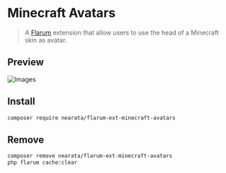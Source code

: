 # Minecraft Avatars

> A [Flarum](https://flarum.org) extension that allow users to use the head of a Minecraft skin as avatar.

## Preview

![Images](https://i.imgur.com/u0OoVVr.png)

## Install

```sh
composer require nearata/flarum-ext-minecraft-avatars
```

## Remove

```sh
composer remove nearata/flarum-ext-minecraft-avatars
php flarum cache:clear
```
